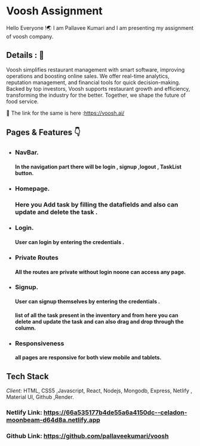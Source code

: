# Voosh Assignment

Hello Everyone !🌏 I am Pallavee Kumari and I am presenting my assignment of voosh company.

## Details : 🔭
Voosh simplifies restaurant management with smart software, improving operations and boosting online sales. We offer real-time analytics, reputation management, and financial tools for quick decision-making. Backed by top investors, Voosh supports restaurant growth and efficiency, transforming the industry for the better. 
Together, we shape the future of food service.

🚀 The link for the same is here :https://voosh.ai/

## Pages & Features 👇

 - ###  NavBar.

   #### In the navigation part there will be login , signup ,logout , TaskList button.

 - ### Homepage.

   ### Here you Add task by filling the datafields and also can update and delete the task .
 - ### Login.

   #### User can login by entering the credentials .

 - ### Private Routes
   #### All the routes are private without login noone can access any page.
   
 - ### Signup.
   #### User can signup themselves by entering the credentials .

   #### list of all the task present in the inventory and from here you can delete and update the task and can also drag and drop through the column.

 - ### Responsiveness
   #### all pages are responsive for both view mobile and tablets.

 
 ## Tech Stack

*Client:* HTML, CSS5 ,Javascript, React, Nodejs, Mongodb, Express, Netlify , Material UI, Github ,Render.



### Netlify Link: https://66a535177b4de55a6a4150dc--celadon-moonbeam-d64d8a.netlify.app

### Github Link: https://github.com/pallaveekumari/voosh


